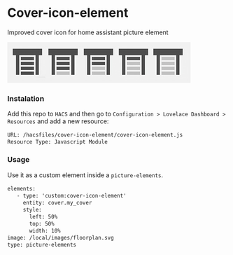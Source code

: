 # Cover-icon-element

Improved cover icon for home assistant picture element

![element-states](cover-icon-element.jpg)

### Instalation
Add this repo to `HACS` and then go to `Configuration > Lovelace Dashboard > Resources` and add a new resource:

```
URL: /hacsfiles/cover-icon-element/cover-icon-element.js
Resource Type: Javascript Module
```

### Usage

Use it as a custom element inside a `picture-elements`.
```
elements:
   - type: 'custom:cover-icon-element'
     entity: cover.my_cover
     style:
       left: 50%
       top: 50%
       width: 10%
image: /local/images/floorplan.svg
type: picture-elements
```
